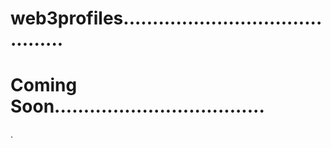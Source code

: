 # web3profiles...........................................
# Coming Soon....................................
.
